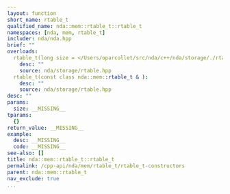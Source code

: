 ```yaml
---
layout: function
short_name: rtable_t
qualified_name: nda::mem::rtable_t::rtable_t
namespaces: [nda, mem, rtable_t]
includer: nda/nda.hpp
brief: ""
overloads:
  rtable_t(long size = </Users/oparcollet/src/nda/c++/nda/storage/./rtable.hpp:58:26>):
    desc: ""
    source: nda/storage/rtable.hpp
  rtable_t(const class nda::mem::rtable_t & ):
    desc: ""
    source: nda/storage/rtable.hpp
desc: ""
params:
  size: __MISSING__
tparams:
  {}
return_value: __MISSING__
example:
  desc: __MISSING__
  code: __MISSING__
see-also: []
title: nda::mem::rtable_t::rtable_t
permalink: /cpp-api/nda/mem/rtable_t/rtable_t-constructors
parent: nda::mem::rtable_t
nav_exclude: true
...
```


